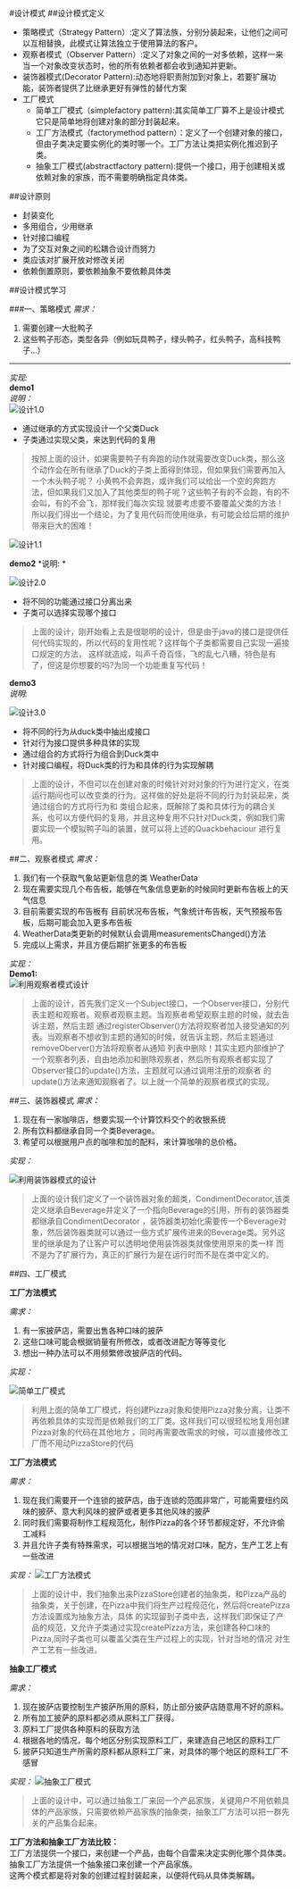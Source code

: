 #设计模式
##设计模式定义
- 策略模式（Strategy Pattern）:定义了算法族，分别分装起来，让他们之间可以互相替换，此模式让算法独立于使用算法的客户。
- 观察者模式（Observer Pattern）:定义了对象之间的一对多依赖，这样一来当一个对象改变状态时，他的所有依赖者都会收到通知并更新。
- 装饰器模式(Decorator Pattern):动态地将职责附加到对象上，若要扩展功能，装饰者提供了比继承更好有弹性的替代方案   
- 工厂模式
    - 简单工厂模式（simplefactory pattern):其实简单工厂算不上是设计模式它只是简单地将创建对象的部分封装起来。 
    - 工厂方法模式（factorymethod pattern）：定义了一个创建对象的接口，但由子类决定要实例化的类时哪一个。工厂方法让类把实例化推迟到子类。
    - 抽象工厂模式(abstractfactory pattern):提供一个接口，用于创建相关或依赖对象的家族，而不需要明确指定具体类。

##设计原则
- 封装变化
- 多用组合，少用继承
- 针对接口编程
- 为了交互对象之间的松耦合设计而努力
- 类应该对扩展开放对修改关闭 
- 依赖倒置原则，要依赖抽象不要依赖具体类

##设计模式学习

###一、策略模式
*需求：*   
1. 需要创建一大批鸭子    
2. 这些鸭子形态，类型各异（例如玩具鸭子，绿头鸭子，红头鸭子，高科技鸭子...）   

--------    

*实现:*  
**demo1**    
*说明：*   
![设计1.0](image/strategy/设计1.0.png)

- 通过继承的方式实现设计一个父类Duck
- 子类通过实现父类，来达到代码的复用

>按照上面的设计，如果需要鸭子有奔跑的动作就需要改变Duck类，那么这个动作会在所有继承了Duck的子类上面得到体现，但如果我们需要再加入一个木头鸭子呢？
小黄鸭不会奔跑，或许我们可以给出一个空的奔跑方法，但如果我们又加入了其他类型的鸭子呢？这些鸭子有的不会跑，有的不会叫，有的不会飞，那样我们每次实现
就要考虑要不要覆盖父类的方法！所以我们得出一个结论，为了复用代码而使用继承，有可能会给后期的维护带来巨大的困难！

![设计1.1](image/strategy/设计1.1.png)

**demo2**
*说明: *

![设计2.0](image/strategy/设计2.0.png)

- 将不同的功能通过接口分离出来
- 子类可以选择实现哪个接口

>上面的设计，刚开始看上去是很聪明的设计，但是由于java的接口是提供任何代码实现的，所以代码的复用性呢？这样每个子类都需要自己实现一遍接口规定的方法，
这样就造成，叫声千奇百怪，飞的乱七八糟，特色是有了，但这是你想要的吗?为同一个功能重复写代码！


**demo3**   
*说明:*    

![设计3.0](image/strategy/设计3.0.png)

- 将不同的行为从duck类中抽出成接口
- 针对行为接口提供多种具体的实现
- 通过组合的方式将行为组合到Duck类中
- 针对接口编程，将Duck类的行为和具体的行为实现解耦

>上面的设计，不但可以在创建对象的时候针对对对象的行为进行定义，在类运行期间也可以改变类的行为。这样做的好处是将不同的行为封装起来，类通过组合的方式将行为和
类组合起来，既解除了类和具体行为的耦合关系，也可以方便代码的复用，并且这种复用不只针对Duck类，例如我们需要实现一个模拟鸭子叫的装置，就可以将上述的Quackbehaciour
进行复用。

##二、观察者模式
*需求：*   
1. 我们有一个获取气象站更新信息的类 WeatherData
2. 现在需要实现几个布告板，能够在气象信息更新的时候同时更新布告板上的天气信息
3. 目前需要实现的布告板有 目前状况布告板，气象统计布告板，天气预报布告板，后期可能会加入更多布告板
4. WeatherData类更新的时候默认会调用measurementsChanged()方法
5. 完成以上需求，并且方便后期扩张更多的布告板

*实现：*   
**Demo1:**  
![利用观察者模式设计](image/observer/设计1.jpg)

>上面的设计，首先我们定义一个Subject接口，一个Observer接口，分别代表主题和观察者。观察者观察主题。当观察者希望观察主题的时候，就去告诉主题，然后主题
通过registerObserver()方法将观察者加入接受通知的列表。当观察者不想收到主题的通知的时候，就告诉主题，然后主题通过removeOberver()方法将观察者从通知
列表中删除！其实主题内部维护了一个观察者列表，自由地添加和删除观察者，然后所有观察者都实现了Observer接口的update()方法，主题就可以通过调用注册的观察者
的update()方法来通知观察者了。以上就一个简单的观察者模式的实现。

##三、装饰器模式
*需求：*   
1. 现在有一家咖啡店，想要实现一个计算饮料交个的收银系统   
2. 所有饮料都继承自同一个类Beverage。    
3. 希望可以根据用户点的咖啡和加的配料，来计算咖啡的总价格。 


*实现：*

![利用装饰器模式的设计](image/decorator/设计1.jpg)

>上面的设计我们定义了一个装饰器对象的超类，CondimentDecorator,该类定义继承自Beverage并定义了一个指向Beverage的引用，所有的装饰器类都继承自CondimentDecorator
，装饰器类初始化需要传一个Beverage对象，然后装饰器类就可以通过一些方式扩展传进来的Beverage类。另外这里的继承是为了让客户可以透明地使用装饰器类就像使用原来的类一样
而不是为了扩展行为，真正的扩展行为是在运行时而不是在类中定义的。

##四、工厂模式   

**工厂方法模式**

*需求：*
1. 有一家披萨店，需要出售各种口味的披萨
2. 这些口味可能会根据销量有所修改，或者改进配方等等变化
3. 想出一种办法可以不用频繁修改披萨店的代码。

*实现：*

![简单工厂模式](image/factory/simplefactory.jpg)

>利用上面的简单工厂模式，将创建Pizza对象和使用Pizza对象分离，让类不再依赖具体的实现而是依赖我们的工厂类。这样我们可以很轻松地复用创建Pizza对象的代码在其他地方
，同时再需要改需求的时候，可以直接修改工厂而不用动PizzaStore的代码

**工厂方法模式**

*需求：*
1. 现在我们需要开一个连锁的披萨店，由于连锁的范围非常广，可能需要纽约风味的披萨、意大利风味的披萨或者更多其他风味的披萨
2. 同时我们需要将制作工程规范化，制作Pizza的各个环节都规定好，不允许偷工减料
3. 并且允许子类有特殊需求，可以根据当地的情况对口味，配方，生产工艺上有一些改进

*实现：*
![工厂方法模式](image/factory/FactoryMethod.jpg)

>上面的设计中，我们抽象出来PizzaStore创建者的抽象类，和Pizza产品的抽象类，关于创建，在Pizza中我们将生产过程规范化，然后将createPizza方法设置成为抽象方法，具体
的实现留到子类中去，这样我们即保证了产品的规范，又允许子类通过实现createPizza方法，来创建各种口味的Pizza,同时子类也可以覆盖父类在生产过程上的实现，针对当地的情况
对生产工艺有一些改进。

**抽象工厂模式**

*需求：*   
1. 现在披萨店要控制生产披萨所用的原料，防止部分披萨店随意用不好的原料。
2. 所有加工披萨的原料都必须从原料工厂获得。
3. 原料工厂提供各种原料的获取方法
4. 根据各地的情况，每个地区分别实现原料工厂，来建造自己地区的原料工厂
5. 披萨只知道生产所需的原料都从原料工厂来，对具体的哪个地区的原料工厂不感冒

*实现：*
![抽象工厂模式](image/factory/abstractfactory.jpg)

>上面的设计中，可以通过抽象工厂来回一个产品家族，关键用户不用依赖具体的产品家族，只需要依赖产品家族的抽象类，抽象工厂方法可以把一群先关的产品集合起来。

**工厂方法和抽象工厂方法比较：**  
工厂方法提供一个接口，来创建一个产品，由每个自雷来决定实例化哪个具体类。    
抽象工厂方法提供一个抽象接口来创建一个产品家族。    
这两个模式都是将对象的创建过程封装起来，以便将代码从具体类解耦。
